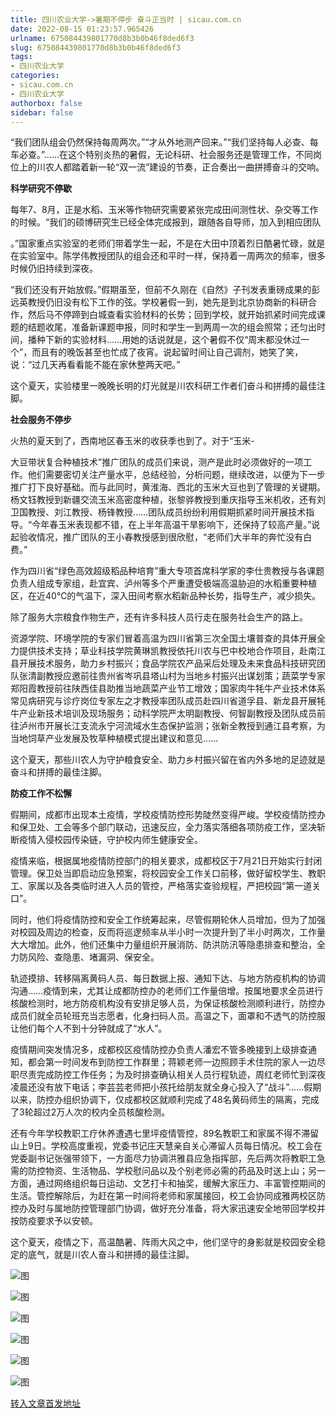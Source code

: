 ```yaml
---
title: 四川农业大学->暑期不停步 奋斗正当时 | sicau.com.cn
date: 2022-08-15 01:23:57.965426
urlname: 675084439801770d8b3b0b46f8ded6f3
slug: 675084439801770d8b3b0b46f8ded6f3
tags: 
- 四川农业大学
categories:
- sicau.com.cn
- 四川农业大学
authorbox: false
sidebar: false
---
```

“我们团队组会仍然保持每周两次。”“才从外地测产回来。”“我们坚持每人必查、每车必查。”……在这个特别炎热的暑假，无论科研、社会服务还是管理工作，不同岗位上的川农人都踏着新一轮“双一流”建设的节奏，正合奏出一曲拼搏奋斗的交响。

**科学研究不停歇**

每年7、8月，正是水稻、玉米等作物研究需要紧张完成田间测性状、杂交等工作的时候。“我们的硕博研究生已经全体完成报到，跟随各自导师，加入到相应团队
<!--more-->
。”国家重点实验室的老师们带着学生一起，不是在大田中顶着烈日酷暑忙碌，就是在实验室中。陈学伟教授团队的组会还和平时一样，保持着一周两次的频率，很多时候仍旧持续到深夜。

“我们还没有开始放假。”假期虽至，但前不久刚在《自然》子刊发表重磅成果的彭远英教授仍旧没有松下工作的弦。学校暑假一到，她先是到北京协商新的科研合作，然后马不停蹄到白城查看实验材料的长势；回到学校，就开始抓紧时间完成课题的结题收尾，准备新课题申报，同时和学生一到两周一次的组会照常；还匀出时间，播种下新的实验材料……用她的话说就是，这个暑假不仅“周末都没休过一个”，而且有的晚饭甚至也忙成了夜宵。说起留时间让自己调剂，她笑了笑，说：“过几天再看看能不能在家休整两天吧。”

这个夏天，实验楼里一晚晚长明的灯光就是川农科研工作者们奋斗和拼搏的最佳注脚。

**社会服务不停步**

火热的夏天到了，西南地区春玉米的收获季也到了。对于“玉米-

大豆带状复合种植技术”推广团队的成员们来说，测产是此时必须做好的一项工作。他们需要密切关注产量水平，总结经验，分析问题，继续改进，以便为下一步推广打下良好基础。而与此同时，黄淮海、西北的玉米大豆也到了管理的关键期。杨文钰教授到新疆交流玉米高密度种植，张黎骅教授到重庆指导玉米机收，还有刘卫国教授、刘江教授、杨锋教授……团队成员纷纷利用假期抓紧时间开展技术指导。“今年春玉米表现都不错，在上半年高温干旱影响下，还保持了较高产量。”说起验收情况，推广团队的王小春教授感到很欣慰，“老师们大半年的奔忙没有白费。”

作为四川省“绿色高效超级稻品种培育”重大专项首席科学家的李仕贵教授与各课题负责人组成专家组，赴宜宾、泸州等多个严重遭受极端高温胁迫的水稻重要种植区，在近40℃的气温下，深入田间考察水稻新品种长势，指导生产，减少损失。

除了服务大宗粮食作物生产，还有许多科技人员行走在服务社会生产的路上。

资源学院、环境学院的专家们冒着高温为四川省第三次全国土壤普查的具体开展全力提供技术支持；草业科技学院黄琳凯教授依托川农与巴中校地合作项目，赴南江县开展技术服务，助力乡村振兴；食品学院农产品采后处理及未来食品科技研究团队张清副教授应邀前往贵州省岑巩县塔山村为当地乡村振兴出谋划策；蔬菜学专家郑阳霞教授前往陕西佳县助推当地蔬菜产业节工增效；国家肉牛牦牛产业技术体系常见病研究与诊疗岗位专家左之才教授率团队成员赴四川省道孚县、新龙县开展牦牛产业新技术培训及现场服务；动科学院严太明副教授、何智副教授及团队成员前往泸州市开展长江支流永宁河流域水生态保护监测；张新全教授到通江县考察，为当地饲草产业发展及牧草种植模式提出建议和意见……

这个夏天，那些川农人为守护粮食安全、助力乡村振兴留在省内外多地的足迹就是奋斗和拼搏的最佳注脚。

**防疫工作不松懈**

假期间，成都市出现本土疫情，学校疫情防控形势陡然变得严峻。学校疫情防控办和保卫处、工会等多个部门联动，迅速反应，全力落实落细各项防疫工作，坚决斩断疫情入侵校园传染链，守护校内师生健康安全。

疫情来临，根据属地疫情防控部门的相关要求，成都校区于7月21日开始实行封闭管理。保卫处当即启动应急预案，将校园安全工作关口前移，做好留校学生、教职工、家属以及各类临时进入人员的管控，严格落实查验规程，严把校园“第一道关口”。

同时，他们将疫情防控和安全工作统筹起来，尽管假期轮休人员增加，但为了加强对校园及周边的检查，反而将巡逻频率从半小时一次提升到了半小时两次，工作量大大增加。此外，他们还集中力量组织开展消防、防洪防汛等隐患排查和整治，全力防风险、查隐患、堵漏洞、保安全。

轨迹摸排、转移隔离黄码人员、每日数据上报、通知下达、与地方防疫机构的协调沟通……疫情到来，尤其让成都防控办的老师们工作量倍增。按属地要求全员进行核酸检测时，地方防疫机构没有安排足够人员，为保证核酸检测顺利进行，防控办成员们就全员轮班充当志愿者，化身扫码人员。高温之下，面罩和不透气的防控服让他们每个人不到十分钟就成了“水人”。

疫情期间突发情况多，成都校区疫情防控办负责人潘宏不管多晚接到上级排查通知，都会第一时间发布到防控工作群里；蒋颖老师一边照顾手术住院的家人一边尽职尽责完成防控工作任务；为及时排查确认相关人员行程轨迹，周红老师忙到深夜凌晨还没有放下电话；李芸芸老师把小孩托给朋友就全身心投入了“战斗”……假期以来，防控办组织协调下，仅成都校区就顺利完成了48名黄码师生的隔离，完成了3轮超过2万人次的校内全员核酸检测。

还有今年学校教职工疗休养遭遇七里坪疫情管控，89名教职工和家属不得不滞留山上9日。学校高度重视，党委书记庄天慧亲自关心滞留人员每日情况。校工会在党委副书记张强带领下，一方面尽力协调洪雅县应急指挥部，先后两次将教职工急需的防控物资、生活物品、学校慰问品以及个别老师必需的药品及时送上山；另一方面，通过网络组织每日运动、文艺打卡和抽奖，缓解大家压力、丰富管控期间的生活。管控解除后，为赶在第一时间将老师和家属接回，校工会协同成雅两校区防控办及时与属地防控管理部门协调，做好充分准备，将大家迅速安全地带回学校并按防疫要求予以安顿。

这个夏天，疫情之下，高温酷暑、阵雨大风之中，他们坚守的身影就是校园安全稳定的底气，就是川农人奋斗和拼搏的最佳注脚。

![图](https://news.sicau.edu.cn/__local/D/6A/49/E1E200AC56D36A157E8F05D954D_A75B5001_2A5B6.jpg)

![图](https://news.sicau.edu.cn/__local/0/F3/34/B49543022E96E689C07ED23DABA_31475D42_1147B.jpg)

![图](https://news.sicau.edu.cn/__local/6/84/95/350B825F2A11D487E8F4D70898E_6FCAD9C7_FF46.jpg)

![图](https://news.sicau.edu.cn/__local/F/38/85/48551CEAADA1E1FEA55670C37FC_49A30250_1CA61.jpg)

![图](https://news.sicau.edu.cn/__local/8/40/F4/45368392FBCF4473B7E86365DED_938E7B95_2C77C.jpg)

![图](https://news.sicau.edu.cn/__local/E/88/B3/FF6984CAEF0F3AE8411CA02FF55_2BEADD2F_13E4A.jpg)

[转入文章首发地址](https://news.sicau.edu.cn/info/1135/69111.htm)